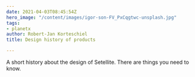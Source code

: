 ```yaml
---
date: 2021-04-03T08:45:54Z
hero_image: "/content/images/igor-son-FV_PxCqgtwc-unsplash.jpg"
tags:
- planetx
author: Robert-Jan Korteschiel
title: Design history of products

---
```

A short history about the design of Setellite. There are things you need to know.